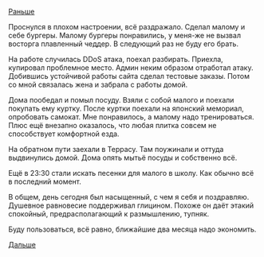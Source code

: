 [Раньше](2019.03.02.md)

Проснулся в плохом настроении, всё раздражало.
Сделал малому и себе бургеры. Малому бургеры понравились, у меня-же не вызвал восторга плавленный чеддер. В следующий раз не буду его брать.

На работе случилась DDoS атака, поехал разбирать. Приехла, купировал проблемное место. Админ неким образом отработал атаку. Добившись устойчивой работы сайта сделал тестовые заказы.
Потом со мной связалась жена и забрала с работы домой.

Дома пообедал и помыл посуду. Взяли с собой малого и поехали покупать ему куртку. После куртки поехали на японский мемориал, опробовать самокат.
Мне понравилось, а малому надо тренироваться. Плюс ещё внезапно оказалось, что любая плитка совсем не способствует комфортной езда.

На обратном пути заехали в Террасу. Там поужинали и оттуда выдвинулись домой.
Дома опять мытьё посуды и собственно всё.

Ещё в 23:30 стали искать песенки для малого в школу. Как обычно всё в последний момент.

В общем, день сегодня был насыщенный, с чем я себя и поздравляю. Душевное равновесие поддерживал глицином. Похоже он даёт этакий спокойный, предрасполагающий к размышлению, тупняк.

Буду пользоваться, всё равно, ближайшие два месяца надо экономить.

 [Дальше](2019.03.04.md)